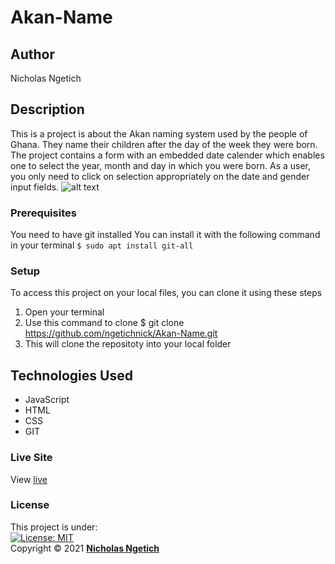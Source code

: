 # Akan-Name
## Author
Nicholas Ngetich
## Description
This is a project is about the Akan naming system used by the people of Ghana. They name their children after the day of the week they were born. The project contains a form with an embedded date calender which enables one to select the year, month and day in which you were born. As a user, you only need to click on selection appropriately on the date and gender input fields.
![alt text](https://github.com/ngetichnick/Akan-Name/blob/main/Akan-Name%20%20%20IP%20.png)
### Prerequisites
You need to have git installed
You can install it with the following command in your terminal
`$ sudo apt install git-all`
### Setup
To access this project on your local files, you can clone it using these steps
1. Open your terminal
1. Use this command to clone $ git clone https://github.com/ngetichnick/Akan-Name.git
1. This will clone the repositoty into your local folder
## Technologies Used
- JavaScript
- HTML
- CSS
- GIT
### Live Site
View [live](https://ngetichnick.github.io/Akan-Name/)
### License
This project is under:  
[![License: MIT](https://img.shields.io/badge/License-MIT-yellow.svg)](/LICENSE)  
Copyright &copy; 2021 **[Nicholas Ngetich](https://github.com/ngetichnick)**
